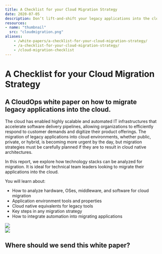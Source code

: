 ```yaml
---
title: A Checklist for your Cloud Migration Strategy
date: 2020-07-05
description: Don’t lift-and-shift your legacy applications into the cloud. Create a detailed plan for finding cloud native equivalents.
resources:
- name: "thumbnail"
  src: "cloudmigration.png"
aliases:
    - /white-papers/a-checklist-for-your-cloud-migration-strategy/
    - /a-checklist-for-your-cloud-migration-strategy/
    - /cloud-migration-checklist
---
```



<div class="landing-page">
    <!-- hero -->
    <div class="hero jumbotron reading-landing jumbotron-fluid">
        <div class="container-fluid">
            <div class="row">
                <div class="col-xl-6 offset-xl-2 col-lg-10 offset-lg-1 col-md-12">
                    <h1 class="display-4">A Checklist for your Cloud Migration Strategy</h1>
                </div>
            </div>
        </div>
    </div>
    <div class="main-content">
        <div class="row">
            <div class="col-xl-4 offset-xl-2 without-bottom-line">
                <div class="workshop-prerequisites">
                    <h2>A CloudOps white paper on how to migrate legacy applications into the cloud.</h2>                             
                    <p>The cloud has enabled highly scalable and automated IT infrastructures that accelerate software delivery pipelines, allowing organizations to efficiently respond to customer demands and digitize their product offerings. The migration of legacy applications into cloud environments, whether public, private, or hybrid, is becoming more urgent by the day, but migration strategies must be carefully planned if they are to result in cloud native architectures.</p>
                    <p>In this report, we explore how technology stacks can be analyzed for migration. It is ideal for technical team leaders looking to migrate their applications into the cloud. </p>
                    <p>You will learn about:</p>
                    <ul class="dashes">
                    <li>How to analyze hardware, OSes, middleware, and software for cloud migration</li>
                    <li>Application environment tools and properties</li>
                    <li>Cloud native equivalents for legacy tools</li>
                    <li>Key steps in any migration strategy</li>
                    <li>How to integrate automation into migrating applications</li>
                    </ul>
                </div>
            </div>
                <div class="col-xl-4 offset-xl-0 white-paper-image">
                <img src="/images/white-papers/cloud-migration-strategy.png">
            </div>
        </div>
            </div>
        </div>
    </div>
    <!-- contact us -->
    <div class="contact-us-card">
        <div class="row">
            <div class="col-xl-8 offset-xl-2 col-lg-10 offset-lg-1 col-md-12 col-sm-12 col-xs-12">
                <img src="/images/single-line-arrows.png">
            </div>
            <div
                class="col-xl-3 offset-xl-3 col-lg-3 offset-lg-1 col-md-10 offset-md-1 col-sm-10 offset-sm-1 col-xs-12">
                <h2>Where should we send this white paper?</h2>
            </div>
            <div
                class="col-xl-5 offset-xl-0 col-lg-6 offset-lg-1 col-md-8 offset-md-2 col-sm-10 offset-sm-1 col-xs-12 general-contact-form">
                <!--[if lte IE 8]>
                <script charset="utf-8" type="text/javascript" src="//js.hsforms.net/forms/v2-legacy.js"></script>
                <![endif]-->
                <script charset="utf-8" type="text/javascript" src="//js.hsforms.net/forms/v2.js"></script>
                <script>
                hbspt.forms.create({
                    portalId: "732832",
                    formId: "76da33b8-aea8-4c32-b1ae-7c8886fabed1"
                });
                </script>
            </div>
        </div>
    </div>
</div>